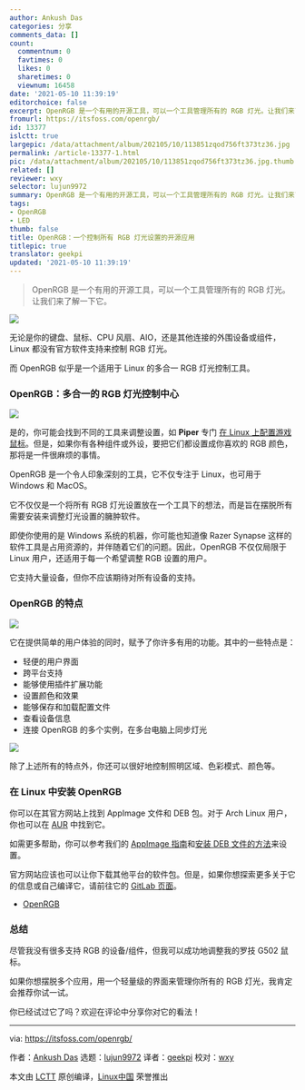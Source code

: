 ```yaml
---
author: Ankush Das
categories: 分享
comments_data: []
count:
  commentnum: 0
  favtimes: 0
  likes: 0
  sharetimes: 0
  viewnum: 16458
date: '2021-05-10 11:39:19'
editorchoice: false
excerpt: OpenRGB 是一个有用的开源工具，可以一个工具管理所有的 RGB 灯光。让我们来了解一下它。
fromurl: https://itsfoss.com/openrgb/
id: 13377
islctt: true
largepic: /data/attachment/album/202105/10/113851zqod756ft373tz36.jpg
permalink: /article-13377-1.html
pic: /data/attachment/album/202105/10/113851zqod756ft373tz36.jpg.thumb.jpg
related: []
reviewer: wxy
selector: lujun9972
summary: OpenRGB 是一个有用的开源工具，可以一个工具管理所有的 RGB 灯光。让我们来了解一下它。
tags:
- OpenRGB
- LED
thumb: false
title: OpenRGB：一个控制所有 RGB 灯光设置的开源应用
titlepic: true
translator: geekpi
updated: '2021-05-10 11:39:19'
---
```



> 
> OpenRGB 是一个有用的开源工具，可以一个工具管理所有的 RGB 灯光。让我们来了解一下它。
> 
> 
> 


![](/data/attachment/album/202105/10/113851zqod756ft373tz36.jpg)


无论是你的键盘、鼠标、CPU 风扇、AIO，还是其他连接的外围设备或组件，Linux 都没有官方软件支持来控制 RGB 灯光。


而 OpenRGB 似乎是一个适用于 Linux 的多合一 RGB 灯光控制工具。


### OpenRGB：多合一的 RGB 灯光控制中心


![](/data/attachment/album/202105/10/113919lz72qlh3p23zo6qe.jpg)


是的，你可能会找到不同的工具来调整设置，如 **Piper** 专门 [在 Linux 上配置游戏鼠标](https://itsfoss.com/piper-configure-gaming-mouse-linux/)。但是，如果你有各种组件或外设，要把它们都设置成你喜欢的 RGB 颜色，那将是一件很麻烦的事情。


OpenRGB 是一个令人印象深刻的工具，它不仅专注于 Linux，也可用于 Windows 和 MacOS。


它不仅仅是一个将所有 RGB 灯光设置放在一个工具下的想法，而是旨在摆脱所有需要安装来调整灯光设置的臃肿软件。


即使你使用的是 Windows 系统的机器，你可能也知道像 Razer Synapse 这样的软件工具是占用资源的，并伴随着它们的问题。因此，OpenRGB 不仅仅局限于 Linux 用户，还适用于每一个希望调整 RGB 设置的用户。


它支持大量设备，但你不应该期待对所有设备的支持。


### OpenRGB 的特点


![](/data/attachment/album/202105/10/113920wtt7z7zkit3th9i7.jpg)


它在提供简单的用户体验的同时，赋予了你许多有用的功能。其中的一些特点是：


* 轻便的用户界面
* 跨平台支持
* 能够使用插件扩展功能
* 设置颜色和效果
* 能够保存和加载配置文件
* 查看设备信息
* 连接 OpenRGB 的多个实例，在多台电脑上同步灯光


![](/data/attachment/album/202105/10/113920odw7wlui2wcupul7.jpg)


除了上述所有的特点外，你还可以很好地控制照明区域、色彩模式、颜色等。


### 在 Linux 中安装 OpenRGB


你可以在其官方网站上找到 AppImage 文件和 DEB 包。对于 Arch Linux 用户，你也可以在 [AUR](https://itsfoss.com/aur-arch-linux/) 中找到它。


如需更多帮助，你可以参考我们的 [AppImage 指南](https://itsfoss.com/use-appimage-linux/)和[安装 DEB 文件的方法](https://itsfoss.com/install-deb-files-ubuntu/)来设置。


官方网站应该也可以让你下载其他平台的软件包。但是，如果你想探索更多关于它的信息或自己编译它，请前往它的 [GitLab 页面](https://gitlab.com/CalcProgrammer1/OpenRGB)。


* [OpenRGB](https://openrgb.org/)


### 总结


尽管我没有很多支持 RGB 的设备/组件，但我可以成功地调整我的罗技 G502 鼠标。


如果你想摆脱多个应用，用一个轻量级的界面来管理你所有的 RGB 灯光，我肯定会推荐你试一试。


你已经试过它了吗？欢迎在评论中分享你对它的看法！




---


via: <https://itsfoss.com/openrgb/>


作者：[Ankush Das](https://itsfoss.com/author/ankush/) 选题：[lujun9972](https://github.com/lujun9972) 译者：[geekpi](https://github.com/geekpi) 校对：[wxy](https://github.com/wxy)


本文由 [LCTT](https://github.com/LCTT/TranslateProject) 原创编译，[Linux中国](https://linux.cn/) 荣誉推出